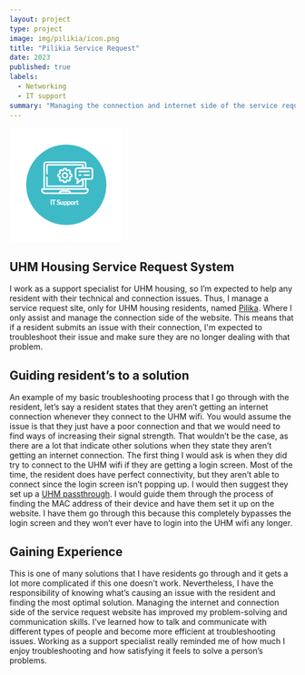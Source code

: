 ```yaml
---
layout: project
type: project
image: img/pilikia/icon.png
title: "Pilikia Service Request"
date: 2023
published: true
labels:
  - Networking
  - IT support
summary: "Managing the connection and internet side of the service request website for UHM Housing. "
---
```

<img width="200px" class="rounded float-start pe-4" src="../img/pilikia/pic1.png">

## UHM Housing Service Request System

  I work as a support specialist for UHM housing, so I’m expected to help any resident with their technical and connection issues. Thus, I manage a service request site, only for UHM housing residents, named [Pilika](https://resnet.hawaii.edu/pilikia/). Where I only assist and manage the connection side of the website. This means that if a resident submits an issue with their connection, I'm expected to troubleshoot their issue and make sure they are no longer dealing with that problem.

## Guiding resident’s to a solution

  An example of my basic troubleshooting process that I go through with the resident, let’s say a resident states that they aren’t getting an internet connection whenever they connect to the UHM wifi. You would assume the issue is that they just have a poor connection and that we would need to find ways of increasing their signal strength. That wouldn’t be the case, as there are a lot that indicate other solutions when they state they aren’t getting an internet connection. The first thing I would ask is when they did try to connect to the UHM wifi if they are getting a login screen. Most of the time, the resident does have perfect connectivity, but they aren’t able to connect since the login screen isn’t popping up. I would then suggest they set up a [UHM passthrough](https://www.hawaii.edu/wireless/pt/). I would guide them through the process of finding the MAC address of their device and have them set it up on the website. I have them go through this because this completely bypasses the login screen and they won’t ever have to login into the UHM wifi any longer. 

## Gaining Experience
  This is one of many solutions that I have residents go through and it gets a lot more complicated if this one doesn’t work. Nevertheless, I have the responsibility of knowing what’s causing an issue with the resident and finding the most optimal solution. Managing the internet and connection side of the service request website has improved my problem-solving and communication skills. I’ve learned how to talk and communicate with different types of people and become more efficient at troubleshooting issues. Working as a support specialist really reminded me of how much I enjoy troubleshooting and how satisfying it feels to solve a person’s problems.

